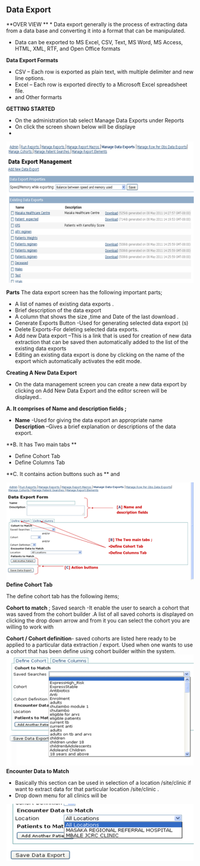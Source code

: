## Data Export 
**OVER VIEW **
* 
Data export generally is the process of  extracting data from a data base and converting it into a format that can be manipulated.
* Data can be exported to MS Excel, CSV, Text, MS Word, MS Access, HTML, XML, RTF, and Open Office formats 

**Data Export Formats**

* CSV – Each row is exported as plain text, with multiple delimiter and new line options. 
* Excel – Each row is exported directly to a Microsoft Excel spreadsheet file. 
* and Other formarts 

**GETTING STARTED**
* On the administration tab  select  Manage Data Exports  under Reports
* On click the screen shown below  will be displaye
*
![](ch18.png)


**Parts**
The  data export screen has the following  important parts;
* A list of names of existing data exports .
* Brief description of the data export 
* A column  that shows the size ,time and Date  of the last download  .
* Generate Exports Button -Used for generating selected  data export (s)
* Delete Exports-For deleting selected data exports.
* Add new Data export –This  is a link that is used for creation of new data extraction  that can be saved then automatically  added to the list of the existing data exports
* Editing an existing data export is done by clicking on the name of the export which automatically  activates the edit mode.

**Creating A New Data Export**

* On the data management screen you can create a new data export by clicking  on Add New Data Export  and the  editor screen will be displayed..

**A. It comprises of Name and description fields ;**
* **Name**  -Used for giving the data export an appropriate name  
**Description** –Gives a brief explanation or descriptions of the data export.

**B. It has Two main tabs **
* Define Cohort Tab
* Define Columns Tab

**C. It contains action buttons such as **
<Add Another patient> and <Save Data Export>

![](ch19.png)
**Define Cohort Tab**

The define cohort tab has the following items;

**Cohort to match** ;
Saved search -It enable the user to search a cohort that was saved from the cohort builder  .A list of all saved cohorts is displayed on clicking the drop down arrow  and  from it you can select the cohort you are willing to work with

**Cohort / Cohort definition**- saved cohorts are listed here ready to be applied to a particular data extraction / export. Used when one wants  to use a cohort that has been define using cohort builder within the system.
![](ch20.png)
**Encounter Data to Match**
* Basically this section can be used in selection  of a location /site/clinic  if want to extract data for that particular  location /site/clinic  . 
* Drop down menu for all clinics will be 

![](ch21.png)
